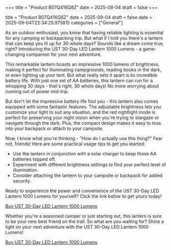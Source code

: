 +++
title = "Product B07Q416Q8Z"
date = 2025-09-04
draft = false
+++

title = "Product B07Q416Q8Z"
date = 2025-09-04
draft = false
date = 2025-09-04T22:34:25.975815
categories = ["General"]

As an outdoor enthusiast, you know that having reliable lighting is essential for any camping or backpacking trip. But what if I told you there's a lantern that can keep you lit up for 30 whole days? Sounds like a dream come true, right? Introducing the UST 30-Day LED Lantern 1000 Lumens - a game-changing companion for your next adventure.

This remarkable lantern boasts an impressive 1000 lumens of brightness, making it perfect for illuminating campgrounds, reading books in the dark, or even lighting up your tent. But what really sets it apart is its incredible battery life. With just one set of AA batteries, this lantern can run for a whopping 30 days - that's right, 30 whole days! No more worrying about running out of power mid-trip.

But don't let the impressive battery life fool you - this lantern also comes equipped with some fantastic features. The adjustable brightness lets you customize your light to suit any situation, and the red nightlight mode is perfect for preserving your night vision when you're trying to stargaze or navigate through the dark. Plus, the compact design makes it easy to toss into your backpack or attach to your campsite.

Now, I know what you're thinking - "How do I actually use this thing?" Fear not, friends! Here are some practical usage tips to get you started:

* Use the lantern in conjunction with a solar charger to keep those AA batteries topped off.
* Experiment with different brightness settings to find your perfect level of illumination.
* Consider attaching the lantern to your campsite or backpack for added security.

Ready to experience the power and convenience of the UST 30-Day LED Lantern 1000 Lumens for yourself? Click the link below to get yours today!

[Buy UST 30-Day LED Lantern 1000 Lumens](https://www.amazon.com/dp/B07Q416Q8Z)

Whether you're a seasoned camper or just starting out, this lantern is sure to be your new best friend on the trail. So what are you waiting for? Shine a light on your next adventure with the UST 30-Day LED Lantern 1000 Lumens!

[Buy UST 30-Day LED Lantern 1000 Lumens](https://www.amazon.com/dp/B07Q416Q8Z)
